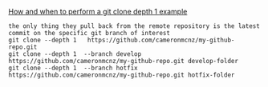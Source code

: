 [How and when to perform a git clone depth 1 example](https://www.theserverside.com/blog/Coffee-Talk-Java-News-Stories-and-Opinions/How-and-when-to-perform-a-depth-1-git-clone)

    the only thing they pull back from the remote repository is the latest commit on the specific git branch of interest
    git clone --depth 1   https://github.com/cameronmcnz/my-github-repo.git
    git clone --depth 1  --branch develop https://github.com/cameronmcnz/my-github-repo.git develop-folder
    git clone --depth 1  --branch hotfix  https://github.com/cameronmcnz/my-github-repo.git hotfix-folder